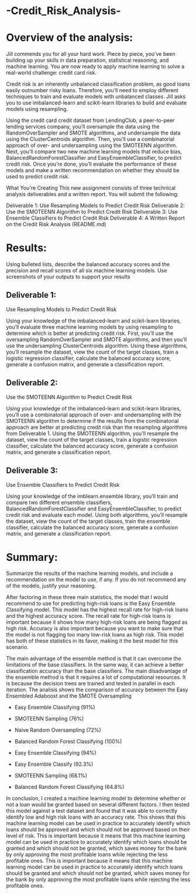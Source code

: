 # -Credit_Risk_Analysis-

# Overview of the analysis:




Jill commends you for all your hard work. Piece by piece, you’ve been building up your skills in data preparation, statistical reasoning, and machine learning. You are now ready to apply machine learning to solve a real-world challenge: credit card risk.

Credit risk is an inherently unbalanced classification problem, as good loans easily outnumber risky loans. Therefore, you’ll need to employ different techniques to train and evaluate models with unbalanced classes. Jill asks you to use imbalanced-learn and scikit-learn libraries to build and evaluate models using resampling.

Using the credit card credit dataset from LendingClub, a peer-to-peer lending services company, you’ll oversample the data using the RandomOverSampler and SMOTE algorithms, and undersample the data using the ClusterCentroids algorithm. Then, you’ll use a combinatorial approach of over- and undersampling using the SMOTEENN algorithm. Next, you’ll compare two new machine learning models that reduce bias, BalancedRandomForestClassifier and EasyEnsembleClassifier, to predict credit risk. Once you’re done, you’ll evaluate the performance of these models and make a written recommendation on whether they should be used to predict credit risk.

What You're Creating
This new assignment consists of three technical analysis deliverables and a written report. You will submit the following:

Deliverable 1: Use Resampling Models to Predict Credit Risk
Deliverable 2: Use the SMOTEENN Algorithm to Predict Credit Risk
Deliverable 3: Use Ensemble Classifiers to Predict Credit Risk
Deliverable 4: A Written Report on the Credit Risk Analysis (README.md)


# Results: 
Using bulleted lists, describe the balanced accuracy scores and the precision and recall scores of all six machine learning models. Use screenshots of your outputs to support your results

## Deliverable 1: 
Use Resampling Models to Predict Credit Risk

Using your knowledge of the imbalanced-learn and scikit-learn libraries, you’ll evaluate three machine learning models by using resampling to determine which is better at predicting credit risk. First, you’ll use the oversampling RandomOverSampler and SMOTE algorithms, and then you’ll use the undersampling ClusterCentroids algorithm. Using these algorithms, you’ll resample the dataset, view the count of the target classes, train a logistic regression classifier, calculate the balanced accuracy score, generate a confusion matrix, and generate a classification report.



## Deliverable 2: 
Use the SMOTEENN Algorithm to Predict Credit Risk

Using your knowledge of the imbalanced-learn and scikit-learn libraries, you’ll use a combinatorial approach of over- and undersampling with the SMOTEENN algorithm to determine if the results from the combinatorial approach are better at predicting credit risk than the resampling algorithms from Deliverable 1. Using the SMOTEENN algorithm, you’ll resample the dataset, view the count of the target classes, train a logistic regression classifier, calculate the balanced accuracy score, generate a confusion matrix, and generate a classification report.



## Deliverable 3: 
Use Ensemble Classifiers to Predict Credit Risk

Using your knowledge of the imblearn.ensemble library, you’ll train and compare two different ensemble classifiers, BalancedRandomForestClassifier and EasyEnsembleClassifier, to predict credit risk and evaluate each model. Using both algorithms, you’ll resample the dataset, view the count of the target classes, train the ensemble classifier, calculate the balanced accuracy score, generate a confusion matrix, and generate a classification report.



# Summary: 

Summarize the results of the machine learning models, and include a recommendation on the model to use, if any. If you do not recommend any of the models, justify your reasoning.

After factoring in these three main statistics, the model that I would recommend to use for predicting high-risk loans is the Easy Ensemble Classifying model.
This model has the highest recall rate for high-risk loans and the highest accuracy score. The recall rate for high-risk loans is important because it shows how many high-risk loans are being flagged as high risk. Accuracy is also important because you want to make sure that the model is not flagging too many low-risk loans as high risk. This model has both of these statistics in its favor, making it the best model for this scenario.

The main advantage of the ensemble method is that it can overcome the limitations of the base classifiers. In the same way, it can achieve a better classification accuracy than the base classifiers.  The main disadvantage of the ensemble method is that it requires a lot of computational resources. It is because the decision trees are trained and tested in parallel in each iteration.  The analisis shows the comparison of accuracy between the Easy Ensembled Adaboost and the SMOTE Oversampling

- Easy Ensemble Classifying (91%)
- SMOTEENN Sampling (76%)
- Naive Random Oversampling (72%)

- Balanced Random Forest Classifying (100%)
- Easy Ensemble Classifying (94%)

- Easy Ensemble Classify (92.3%)
- SMOTEENN Sampling (68.1%)
- Balanced Random Forest Classifying (64.8%)



In conclusion, I created a machine learning model to determine whether or not a loan would be granted based on several different factors. I then tested this model against a test dataset and found that it was able to correctly identify low and high risk loans with an accuracy rate. This shows that this machine learning model can be used in practice to accurately identify which loans should be approved and which should not be approved based on their level of risk. This is important because it means that this machine learning model can be used in practice to accurately identify which loans should be granted and which should not be granted, which saves money for the bank by only approving the most profitable loans while rejecting the less profitable ones. This is important because it means that this machine learning model can be used in practice to accurately identify which loans should be granted and which should not be granted, which saves money for the bank by only approving the most profitable loans while rejecting the less profitable ones.







